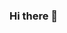 ### Hi there 👋

<!--
**xanbus/xanbus** is a ✨ _special_ ✨ repository because its `README.md` (this file) appears on your GitHub profile.

Here are some ideas to get you started:

- 🔭 I’m currently working on community discord & movie website
- 🌱 I’m currently learning HTML
- 👯 I’m looking to collaborate on any coding projects or posting media!
- 🤔 I’m looking for staff members
- 💬 Ask me about anything
- 📫 How to reach me: Discord: Xanbus
-->

